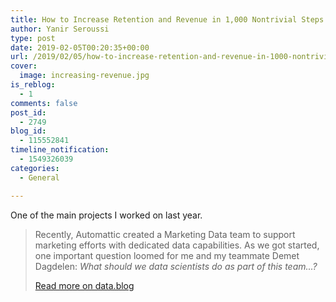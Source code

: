 ```yaml
---
title: How to Increase Retention and Revenue in 1,000 Nontrivial Steps
author: Yanir Seroussi
type: post
date: 2019-02-05T00:20:35+00:00
url: /2019/02/05/how-to-increase-retention-and-revenue-in-1000-nontrivial-steps/
cover:
  image: increasing-revenue.jpg
is_reblog:
  - 1
comments: false
post_id:
  - 2749
blog_id:
  - 115552841
timeline_notification:
  - 1549326039
categories:
  - General

---
```

One of the main projects I worked on last year.

> Recently, Automattic created a Marketing Data team to support marketing efforts with dedicated data capabilities. As we got started, one important question loomed for me and my teammate Demet Dagdelen: _What should we data scientists do as part of this team...?_
>
> <p class="reblog-read-more">
>   <a href="https://data.blog/2019/01/15/how-to-increase-retention-and-revenue-in-1000-nontrivial-steps/" target="_blank" rel="noopener">Read more on data.blog</a>
> </p>

